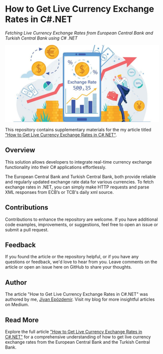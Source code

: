 # How to Get Live Currency Exchange Rates in C#.NET

*Fetching Live Currency Exchange Rates from European Central Bank and Turkish Central Bank using C# .NET*

![Live Currency Exchange Rates](/cover.jpeg "Live Currency Exchange Rates")

This repository contains supplementary materials for the my article titled ["How to Get Live Currency Exchange Rates in C#.NET"](https://medium.com/@jepozdemir/how-to-get-live-currency-exchange-rates-in-c-net-c8026db1f588).

## Overview
This solution allows developers to integrate real-time currency exchange functionality into their C# applications effortlessly.

The European Central Bank and Turkish Central Bank, both provide reliable and regularly updated exchange rate data for various currencies. To fetch exchange rates in .NET, you can simply make HTTP requests and parse XML responses from ECB’s or TCB's daily xml source.

## Contributions

Contributions to enhance the repository are welcome. If you have additional code examples, improvements, or suggestions, feel free to open an issue or submit a pull request.

## Feedback

If you found the article or the repository helpful, or if you have any questions or feedback, we'd love to hear from you. Leave comments on the article or open an issue here on GitHub to share your thoughts.

## Author

The article "How to Get Live Currency Exchange Rates in C#.NET" was authored by me, [Jiyan Epözdemir](https://medium.com/@jepozdemir). Visit my blog for more insightful articles on Medium.

## Read More

Explore the full article ["How to Get Live Currency Exchange Rates in C#.NET"](https://medium.com/@jepozdemir/how-to-get-live-currency-exchange-rates-in-c-net-c8026db1f588) for a comprehensive understanding of how to get live currency exchange rates from the European Central Bank and the Turkish Central Bank.

